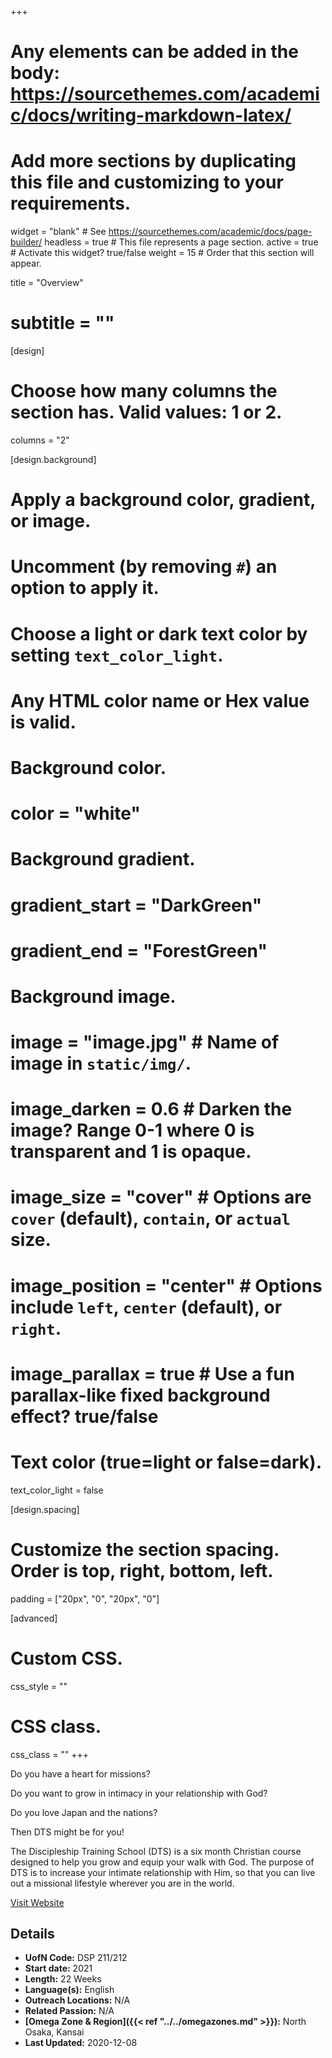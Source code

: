 +++
# Any elements can be added in the body: https://sourcethemes.com/academic/docs/writing-markdown-latex/
# Add more sections by duplicating this file and customizing to your requirements.

widget = "blank"  # See https://sourcethemes.com/academic/docs/page-builder/
headless = true  # This file represents a page section.
active = true  # Activate this widget? true/false
weight = 15  # Order that this section will appear.

title = "Overview"
# subtitle = ""

[design]
  # Choose how many columns the section has. Valid values: 1 or 2.
  columns = "2"

[design.background]
  # Apply a background color, gradient, or image.
  #   Uncomment (by removing `#`) an option to apply it.
  #   Choose a light or dark text color by setting `text_color_light`.
  #   Any HTML color name or Hex value is valid.

  # Background color.
  # color = "white"

  # Background gradient.
  # gradient_start = "DarkGreen"
  # gradient_end = "ForestGreen"

  # Background image.
  # image = "image.jpg"  # Name of image in `static/img/`.
  # image_darken = 0.6  # Darken the image? Range 0-1 where 0 is transparent and 1 is opaque.
  # image_size = "cover"  #  Options are `cover` (default), `contain`, or `actual` size.
  # image_position = "center"  # Options include `left`, `center` (default), or `right`.
  # image_parallax = true  # Use a fun parallax-like fixed background effect? true/false

  # Text color (true=light or false=dark).
  text_color_light = false

[design.spacing]
  # Customize the section spacing. Order is top, right, bottom, left.
  padding = ["20px", "0", "20px", "0"]

[advanced]
 # Custom CSS.
 css_style = ""

 # CSS class.
 css_class = ""
+++

Do you have a heart for missions?

Do you want to grow in intimacy in your relationship with God?

Do you love Japan and the nations?

Then DTS might be for you!

The Discipleship Training School (DTS) is a six month Christian course designed to help you grow and equip your walk with God. The purpose of DTS is to increase your intimate relationship with Him, so that you can live out a missional lifestyle wherever you are in the world.

[Visit Website](https://www.ywamtakatsuki.org/dts)

## Details

* **UofN Code:** DSP 211/212
* **Start date:** 2021
* **Length:** 22 Weeks
* **Language(s):** English
* **Outreach Locations:** N/A
* **Related Passion:** N/A
* **[Omega Zone & Region]({{< ref "../../omegazones.md" >}}):** North Osaka, Kansai
* **Last Updated:** 2020-12-08
